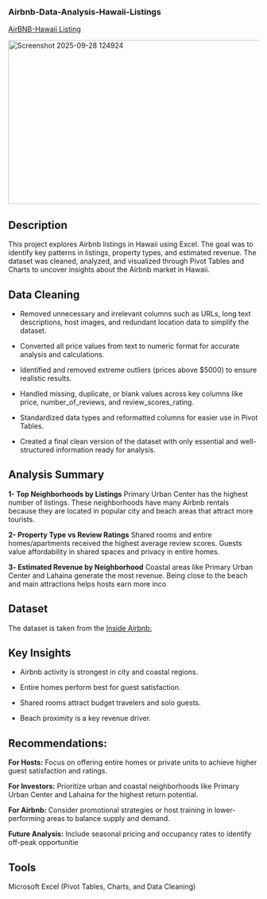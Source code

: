 ### Airbnb-Data-Analysis-Hawaii-Listings

[AirBNB-Hawaii Listing](_linkgoogledrive)

<img width="595" height="330" alt="Screenshot 2025-09-28 124924" src="https://github.com/user-attachments/assets/6b32a509-641b-46c9-b611-26acbe48c550" />



## Description

This project explores Airbnb listings in Hawaii using Excel.
The goal was to identify key patterns in listings, property types, and estimated revenue.
The dataset was cleaned, analyzed, and visualized through Pivot Tables and Charts to uncover insights about the Airbnb market in Hawaii.

## Data Cleaning

- Removed unnecessary and irrelevant columns such as URLs, long text descriptions, host images, and redundant location data to simplify the dataset.

- Converted all price values from text to numeric format for accurate analysis and calculations.

- Identified and removed extreme outliers (prices above $5000) to ensure realistic results.

- Handled missing, duplicate, or blank values across key columns like price, number_of_reviews, and review_scores_rating.

- Standardized data types and reformatted columns for easier use in Pivot Tables.

- Created a final clean version of the dataset with only essential and well-structured information ready for analysis.


## Analysis Summary

**1- Top Neighborhoods by Listings**
Primary Urban Center has the highest number of listings.
These neighborhoods have many Airbnb rentals because they are located in popular city and beach areas that attract more tourists.

**2- Property Type vs Review Ratings**
Shared rooms and entire homes/apartments received the highest average review scores.
Guests value affordability in shared spaces and privacy in entire homes.

**3️- Estimated Revenue by Neighborhood**
Coastal areas like Primary Urban Center and Lahaina generate the most revenue.
Being close to the beach and main attractions helps hosts earn more inco


## Dataset
The dataset is taken from the [Inside Airbnb:](https://insideairbnb.com/get-the-data/)



## Key Insights

- Airbnb activity is strongest in city and coastal regions.

- Entire homes perform best for guest satisfaction.

- Shared rooms attract budget travelers and solo guests.

- Beach proximity is a key revenue driver.


## Recommendations:

**For Hosts:** Focus on offering entire homes or private units to achieve higher guest satisfaction and ratings.

**For Investors:** Prioritize urban and coastal neighborhoods like Primary Urban Center and Lahaina for the highest return potential.

**For Airbnb:** Consider promotional strategies or host training in lower-performing areas to balance supply and demand.

**Future Analysis:** Include seasonal pricing and occupancy rates to identify off-peak opportunitie


## Tools

Microsoft Excel (Pivot Tables, Charts, and Data Cleaning)


